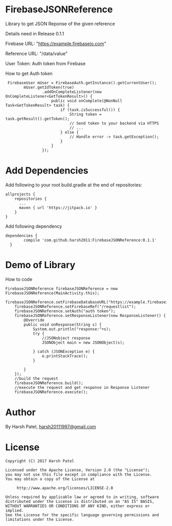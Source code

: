 # FirebaseJSONReference
Library to get JSON Reponse of the given reference

Details need in Release 0.1.1

Firebase URL: "https://example.firebaseio.com"
  	
Reference URL: "/data/value"

User Token: Auth token from Firebase

How to get Auth token

     FirebaseUser mUser = FirebaseAuth.getInstance().getCurrentUser();
            mUser.getIdToken(true)
                    .addOnCompleteListener(new OnCompleteListener<GetTokenResult>() {
                        public void onComplete(@NonNull Task<GetTokenResult> task) {
                            if (task.isSuccessful()) {
                                String token = task.getResult().getToken();
                                // Send token to your backend via HTTPS
                                // ...
                            } else {
                                // Handle error -> task.getException();
                            }
                        }
                    });
                    

# Add Dependencies

Add following to your root build.gradle at the end of repositories:

    allprojects {
        repositories {
          ...
          maven { url 'https://jitpack.io' }
        }
    }

Add following dependency

    dependencies {
	        compile 'com.github.harsh2011:FirebaseJSONReference:0.1.1'
	  }
    
# Demo of Library

How to code

    FirebaseJSONReference firebaseJSONReference = new FirebaseJSONReference(MainActivity.this);
        firebaseJSONReference.setFirebaseDatabaseURL("https://example.firebaseio.com");
        firebaseJSONReference.setFirebaseRef("/requestlist");
        firebaseJSONReference.setAuth("auth token");
        firebaseJSONReference.setResponseListener(new ResponseListener() {
            @Override
            public void onResponse(String s) {
                System.out.println("response:"+s);
                try {
                    //JSONobject response 
                    JSONObject main = new JSONObject(s);
                   
                } catch (JSONException e) {
                    e.printStackTrace();
                }

            }
        });
        //build the request
        firebaseJSONReference.build();
        //execute the request and get response in Response Listener
        firebaseJSONReference.execute();
        
# Author
By Harsh Patel, harsh20111997@gmail.com
# License
    Copyright (C) 2017 Harsh Patel

    Licensed under the Apache License, Version 2.0 (the "License");
    you may not use this file except in compliance with the License.
    You may obtain a copy of the License at

         http://www.apache.org/licenses/LICENSE-2.0

    Unless required by applicable law or agreed to in writing, software
    distributed under the License is distributed on an "AS IS" BASIS,
    WITHOUT WARRANTIES OR CONDITIONS OF ANY KIND, either express or implied.
    See the License for the specific language governing permissions and
    limitations under the License.
